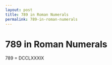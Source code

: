 ```yaml
---
layout: post
title: 789 in Roman Numerals
permalink: 789-in-roman-numerals
---
```


# 789 in Roman Numerals

789 = DCCLXXXIX
